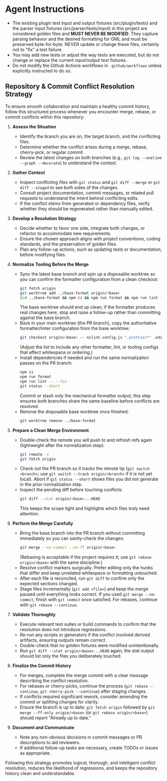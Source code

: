 # Agent Instructions
- The existing plugin test input and output fixtures (src/plugin/tests) and the parser input fixtures (src/parser/tests/input) in this project are considered golden files and **MUST NEVER BE MODIFIED**. They capture parsing behavior and the desired formatting for GML and must be preserved byte-for-byte. NEVER update or change these files, certainly not to "fix" a test failure.
- You may add new tests or adjust the way tests are executed, but do not change or replace the current input/output text fixtures.
- Do not modify the Github Actions workflows in `.github/workflows` unless explicitly instructed to do so.

## Repository & Commit Conflict Resolution Strategy
To ensure smooth collaboration and maintain a healthy commit history, follow this structured process whenever you encounter merge, rebase, or commit conflicts within this repository:

1. **Assess the Situation**
   - Identify the branch you are on, the target branch, and the conflicting files.
   - Determine whether the conflict arises during a merge, rebase, cherry-pick, or regular commit.
   - Review the latest changes on both branches (e.g., `git log --oneline --graph --decorate`) to understand the context.

2. **Gather Context**
   - Inspect conflicting files with `git status` and `git diff --merge` or `git diff --staged` to see both sides of the changes.
   - Consult project documentation, commit messages, or related pull requests to understand the intent behind conflicting edits.
   - If the conflict stems from generated or dependency files, verify whether they should be regenerated rather than manually edited.

3. **Develop a Resolution Strategy**
   - Decide whether to favor one side, integrate both changes, or refactor to accommodate new requirements.
   - Ensure the chosen approach aligns with project conventions, coding standards, and the preservation of golden files.
   - Plan any follow-up actions, such as updating tests or documentation, before modifying files.

4. **Normalize Tooling Before the Merge**
   - Sync the latest base branch and spin up a disposable worktree so you can confirm the formatter configuration from a clean checkout:
     ```bash
     git fetch origin
     git worktree add ../base-format origin/<base>
     (cd ../base-format && npm ci && npm run format && npm run lint -- --fix)
     ```
     The base worktree should end up clean; if the formatter produces real changes here, stop and raise a follow-up rather than committing against the base branch.
   - Back in your main worktree (the PR branch), copy the authoritative formatter/linter configuration from the base worktree:
     ```bash
     git checkout origin/<base> -- eslint.config.js ".prettier*" .editorconfig
     ```
     (Adjust the list to include any other formatter, lint, or tooling configs that affect whitespace or ordering.)
   - Install dependencies if needed and run the same normalization passes on the PR branch:
     ```bash
     npm ci
     npm run format
     npm run lint -- --fix
     git status --short
     ```
     Commit or stash only the mechanical formatter output; this step ensures both branches share the same baseline before conflicts are resolved.
   - Remove the disposable base worktree once finished:
     ```bash
     git worktree remove ../base-format
     ```

5. **Prepare a Clean Merge Environment**
   - Double-check the remote you will push to and refresh refs again (lightweight after the normalization step):
     ```bash
     git remote -v
     git fetch origin
     ```
   - Check out the PR branch so it tracks the remote tip (`git switch <branch>`; use `git switch --track origin/<branch>` if it is not yet local). Abort if `git status --short` shows files you did not generate in the prior normalization step.
   - Inspect the pending diff before touching conflicts:
     ```bash
     git diff --stat origin/<base>...HEAD
     ```
     This keeps the scope tight and highlights which files truly need attention.

6. **Perform the Merge Carefully**
   - Bring the base branch into the PR branch without committing immediately so you can sanity-check the changes:
     ```bash
     git merge --no-commit --no-ff origin/<base>
     ```
     (Rebasing is acceptable if the project requires it; use `git rebase origin/<base>` with the same discipline.)
   - Resolve conflict markers surgically. Prefer editing only the hunks that differ and keep unrelated whitespace or formatting untouched.
   - After each file is reconciled, run `git diff` to confirm only the expected sections changed.
   - Stage files incrementally (`git add <file>`) and keep the merge paused until everything looks correct. If you used `git merge --no-commit`, finish with `git commit` once satisfied. For rebases, continue with `git rebase --continue`.

7. **Validate Thoroughly**
   - Execute relevant test suites or build commands to confirm that the resolution does not introduce regressions.
   - Re-run any scripts or generators if the conflict involved derived artifacts, ensuring outputs remain correct.
   - Double-check that no golden fixtures were modified unintentionally.
   - Run `git diff --stat origin/<base>...HEAD` again; the stat output should list only the files you deliberately touched.

8. **Finalize the Commit History**
   - For merges, complete the merge commit with a clear message describing the conflict resolution.
   - For rebases or cherry-picks, continue the process (`git rebase --continue`, `git cherry-pick --continue`) after staging changes.
   - If conflicts required significant rework, consider amending the commit or splitting changes for clarity.
   - Ensure the branch is up to date: `git fetch origin` followed by `git merge --ff-only origin/<base>` (or `git rebase origin/<base>`) should report "Already up to date."

9. **Document and Communicate**
   - Note any non-obvious decisions in commit messages or PR descriptions to aid reviewers.
   - If additional follow-up tasks are necessary, create TODOs or issues as appropriate.

Following this strategy promotes logical, thorough, and intelligent conflict resolution, reduces the likelihood of regressions, and keeps the repository history clean and understandable.
